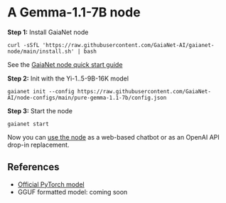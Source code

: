 # A Gemma-1.1-7B node

**Step 1:** Install GaiaNet node

```
curl -sSfL 'https://raw.githubusercontent.com/GaiaNet-AI/gaianet-node/main/install.sh' | bash
```

See the [GaiaNet node quick start guide](https://docs.gaianet.ai/node-guide/quick-start)

**Step 2:** Init with the Yi-1..5-9B-16K model

```
gaianet init --config https://raw.githubusercontent.com/GaiaNet-AI/node-configs/main/pure-gemma-1.1-7b/config.json
```

**Step 3:** Start the node

```
gaianet start
```

Now you can [use the node](https://docs.gaianet.ai/user-guide/mynode) as a web-based chatbot or as an OpenAI API drop-in replacement.

## References

* [Official PyTorch model](https://huggingface.co/google/gemma-1.1-7b-it-GGUF)
* GGUF formatted model: coming soon
